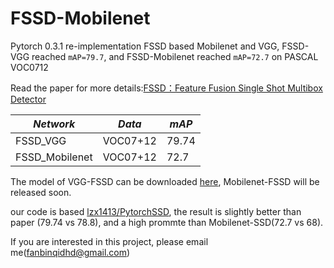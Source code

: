 FSSD-Mobilenet
==============
Pytorch 0.3.1 re-implementation FSSD based Mobilenet and VGG, FSSD-VGG reached `mAP=79.7`, and FSSD-Mobilenet reached `mAP=72.7` on PASCAL VOC0712</br>

Read the paper for more details:[FSSD：Feature Fusion Single Shot Multibox Detector](https://arxiv.org/abs/1512.02325)

*Network* | *Data* | *mAP*
----|------|----
FSSD_VGG | VOC07+12  | 79.74
FSSD_Mobilenet | VOC07+12  | 72.7
<p></p>

The model of VGG-FSSD can be downloaded [here](https://github.com/dlyldxwl/fssd.pytorch), Mobilenet-FSSD will be released soon.

our code is based [lzx1413/PytorchSSD](https://github.com/lzx1413/PytorchSSD), the result is slightly better than paper (79.74 vs 78.8), and a high prommte than Mobilenet-SSD(72.7 vs 68).

If you are interested in this project, please email me(fanbinqidhd@gmail.com)
